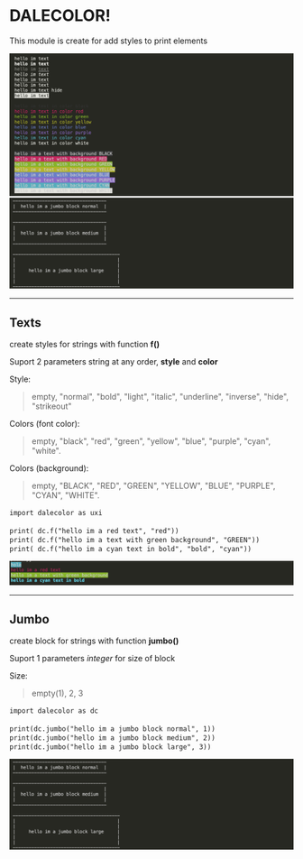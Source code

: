# DALECOLOR!

This module is create for add styles to print elements

![alt text](./img0.png?raw=true "Title")
![alt text](./img2.png?raw=true "Title")
___

## Texts

create styles for strings with function **f()**

Suport 2 parameters string at any order, **style** and **color**

Style:
>empty, "normal", "bold", "light", "italic", "underline", "inverse", "hide", "strikeout"

Colors (font color):
>empty, "black", "red", "green", "yellow", "blue", "purple", "cyan", "white".

Colors (background):
>empty, "BLACK", "RED", "GREEN", "YELLOW", "BLUE", "PURPLE", "CYAN", "WHITE".

    import dalecolor as uxi

    print( dc.f("hello im a red text", "red"))
    print( dc.f("hello im a text with green background", "GREEN"))
    print( dc.f("hello im a cyan text in bold", "bold", "cyan"))

![alt text](./img1.png?raw=true "Title")

___

## Jumbo

create block for strings with function **jumbo()**

Suport 1 parameters _integer_ for size of block

Size:
> empty(1), 2, 3

    import dalecolor as dc

    print(dc.jumbo("hello im a jumbo block normal", 1))
    print(dc.jumbo("hello im a jumbo block medium", 2))
    print(dc.jumbo("hello im a jumbo block large", 3))

![alt text](./img2.png?raw=true "Title")
